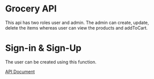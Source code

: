 # Grocery API

This api has two roles user and admin. The admin can create, update, delete the items whereas user can view
the products and addToCart.

# Sign-in & Sign-Up
The user can be created using this function.

[API Document](API.pdf)
